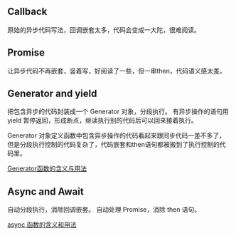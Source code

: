 ## Callback

原始的异步代码写法，回调嵌套太多，代码会变成一大陀，很难阅读。

## Promise

让异步代码不再嵌套，竖着写，好阅读了一些，但一串then，代码语义感太差。

## Generator and yield

把包含异步的代码封装成一个 Generator 对象，分段执行。
有异步操作的语句用 yield 暂停返回，形成断点，继读执行别的代码后可以回来接着执行。

Generator 对象定义函数中包含异步操作的代码看起来跟同步代码一差不多了，
但是分段执行控制的代码复杂了，代码嵌套和then语句都被搬到了执行控制的代码里。

[Generator函数的含义与用法](http://www.ruanyifeng.com/blog/2015/04/generator.html)

## Async and Await

自动分段执行，消除回调嵌套。
自动处理 Promise，消除 then 语句。

[async 函数的含义和用法](https://www.ruanyifeng.com/blog/2015/05/async.html)